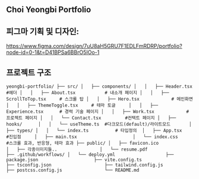 ## Choi Yeongbi Portfolio


## 피그마 기획 및 디자인:
https://www.figma.com/design/7uU8aH5GRU7F1EDLFmRDRP/portfolio?node-id=0-1&t=D41BPSa6BBrO5IOo-1

## 프로젝트 구조
`
yeongbi-portfolio/
├── src/
│   ├── components/
│   │   ├── Header.tsx         #헤더
│   │   ├── About.tsx           # 내소개 페이지
│   │   ├── ScrollToTop.tsx     # 스크롤 탑
│   │   ├── Hero.tsx            # 메인화면
│   │   ├── ThemeToggle.tsx     # 테마 토글    
│   │   ├── Experience.tsx      # 경력 기술 페이지
│   │   ├── Work.tsx            # 프로젝트 페이지
│   │   └── Contact.tsx         #컨택트 페이지
│   ├── hooks/     
│   │   └── useTheme.ts  #다크모드(default)/라이트모드      
│   ├── types/
│   │   └── index.ts          # 타입정의 
│   ├── App.tsx               #진입점    
│   ├── main.tsx                    
│   └── index.css             #스크롤 효과, 반응형, 테마 효과
├── public/
│   ├── favicon.ico                 
│   ├── 각종이미지들..               
│   └── resume.pdf                 
├── .github/workflows/
│   └── deploy.yml                  
├── package.json                    
├── vite.config.ts                  
├── tsconfig.json                   
├── tailwind.config.js              
├── postcss.config.js               
└── README.md 
`

